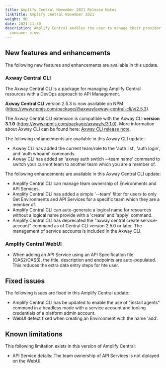 ```yaml
---
title: Amplify Central November 2021 Release Notes
linkTitle: Amplify Central November 2021
weight: 90
date: 2021-11-30
description: Amplify Central enables the user to manage their provider /
  consumer view.
---
```


## New features and enhancements

The following new features and enhancements are available in this update.

### Axway Central CLI

The Axway Central CLI is a package for managing Amplify Central resources with a DevOps approach to API Management.

**Axway Central CLI** version 2.5.3 is now available on NPM (<https://www.npmjs.com/package/@axway/axway-central-cli/v/2.5.3>).

The Axway Central CLI extension is compatible with the Axway CLI **version 3.1.0** (<https://www.npmjs.com/package/axway/v/3.1.0>).
More information about Axway CLI can be found here: [Axway CLI release note](https://docs.axway.com/bundle/axwaycli-open-docs/page/docs/release_notes/3_1_0_20211202_relnotes/index.html).

The following enhancements are available in this Axway CLI update:

* Axway CLI has added the current team/role to the 'auth list', 'auth login', and 'auth whoami' commands.
* Axway CLI has added an 'axway auth swtich --team name' command to switch your current team to another team which you are a member of.

The following enhancements are available in this Axway Central CLI update:

* Amplify Central CLI can manage team ownership of Environments and API Services.
* Amplify Central CLI has added a simple '--team' filter for users to only Get Environments and API Services for a specific team which they are a member of. 
* Amplify Central CLI can auto-generate a logical name for resources without a logical name provide with a 'create' and 'apply' command.  
* Amplify Central CLI has deprecated the "axway central create service-account" command as of Central CLI version 2.5.0 or later.  The management of service accounts is included in the Axway CLI.

### Amplify Central WebUI

* When adding an API Service using an API Specification file (OAS2/OAS3), the title, description and endpoints are auto-populated.  This reduces the extra data entry steps for hte user.

## Fixed issues

The following issues are fixed in this Amplify Central update:

*  Amplify Central CLI has be updated to enable the use of "install agents" command in a headless mode with a service account and tooling credentials of a platform admin account.
*  WebUI defect fixed when creating an Environment with the name 'add'.

## Known limitations

This following limitation exists in this version of Amplify Central:

* API Service details: The team ownership of API Services is not diplayed on the WebUI.
